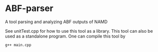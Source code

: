# ABF-parser
A tool parsing and analyzing ABF outputs of NAMD

See unitTest.cpp for how to use this tool as a library. This tool can also be used as a standalone program. One can compile this tool by
```
g++ main.cpp
```
